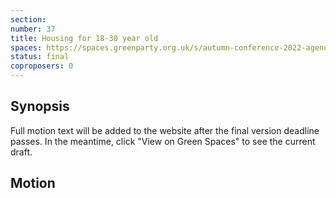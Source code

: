 ```yaml
---
section:
number: 37
title: Housing for 18-30 year old
spaces: https://spaces.greenparty.org.uk/s/autumn-conference-2022-agenda-forum/?contentId=101473
status: final
coproposers: 0
---
```

## Synopsis
Full motion text will be added to the website after the final version deadline passes. In the meantime, click "View on Green Spaces" to see the current draft.

## Motion
